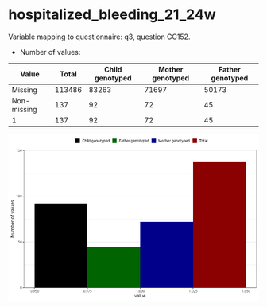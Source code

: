 # hospitalized_bleeding_21_24w
Variable mapping to questionnaire: q3, question CC152.
- Number of values:

| Value | Total | Child genotyped | Mother genotyped | Father genotyped |
| ----- | ----- | --------------- | ---------------- | ---------------- |
| Missing | 113486 | 83263 | 71697 | 50173 |
| Non-missing | 137 | 92 | 72 | 45 |
| 1 | 137 | 92 | 72 | 45 |



![](hospitalized_bleeding_21_24w_n.png)



